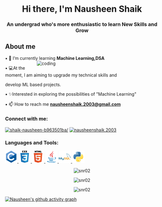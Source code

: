 
<h1 align="center">Hi there, I'm Nausheen Shaik</h1>
<h3 align="center"> An undergrad who's more enthusiastic to learn New Skills and Grow</h3>

## About me

▪️ 🌱 I’m currently learning **Machine Learning,DSA** <img align="right" padding-bottom="20px" alt="coding" width="400" src="https://miro.medium.com/v2/resize:fit:828/1*qdAW1TjCN57h1lbuuzvchg.gif">


▪️ 💻At the moment, I am aiming to upgrade my technical skills and   

develop ML based projects.

▪️ ✨Interested in exploring the possibilities of "Machine Learning"



▪️ 📫 How to reach me **nausheenshaik.2003@gmail.com**

<h3 align="left">Connect with me:</h3>
<p align="left">
<a href="https://linkedin.com/in/shaik-nausheen-b963501ba/" target="blank"><img align="center" src="https://raw.githubusercontent.com/rahuldkjain/github-profile-readme-generator/master/src/images/icons/Social/linked-in-alt.svg" alt="shaik-nausheen-b963501ba/" height="30" width="40" /></a>
<a href="https://instagram.com/nausheenshaik.2003" target="blank"><img align="center" src="https://raw.githubusercontent.com/rahuldkjain/github-profile-readme-generator/master/src/images/icons/Social/instagram.svg" alt="nausheenshaik.2003" height="30" width="40" /></a>
</p>


<h3 align="left">Languages and Tools:</h3>

<p align="left"> <a href="https://www.cprogramming.com/" target="_blank" rel="noreferrer"> <img src="https://raw.githubusercontent.com/devicons/devicon/master/icons/c/c-original.svg" alt="c" width="40" height="40"/> </a> <a href="https://www.w3schools.com/css/" target="_blank" rel="noreferrer"> <img src="https://raw.githubusercontent.com/devicons/devicon/master/icons/css3/css3-original-wordmark.svg" alt="css3" width="40" height="40"/> </a> <a href="https://www.w3.org/html/" target="_blank" rel="noreferrer"> <img src="https://raw.githubusercontent.com/devicons/devicon/master/icons/html5/html5-original-wordmark.svg" alt="html5" width="40" height="40"/> </a> <a href="https://www.java.com" target="_blank" rel="noreferrer"> <img src="https://raw.githubusercontent.com/devicons/devicon/master/icons/java/java-original.svg" alt="java" width="40" height="40"/> </a> <a href="https://www.mysql.com/" target="_blank" rel="noreferrer"> <img src="https://raw.githubusercontent.com/devicons/devicon/master/icons/mysql/mysql-original-wordmark.svg" alt="mysql" width="40" height="40"/> </a> <a href="https://www.python.org" target="_blank" rel="noreferrer"> <img src="https://raw.githubusercontent.com/devicons/devicon/master/icons/python/python-original.svg" alt="python" width="40" height="40"/> </a> </p>

<p align="center"><img src="https://github-readme-stats-sigma-five.vercel.app/api/top-langs?username=nausheen6&show_icons=true&locale=en&layout=compact&theme=dracula" alt="snr02" /></p>

<p align="center"><img src="https://github-readme-stats-sigma-five.vercel.app/api?username=nausheen6&show_icons=true&locale=en&theme=dracula" alt="snr02" /></p>

<p align="center"><img src="https://github-readme-streak-stats.herokuapp.com/?user=nausheen6&theme=dracula" alt="snr02" /></p>

[![Nausheen's github activity graph](https://github-readme-activity-graph.vercel.app/graph?username=nausheen6&theme=dracula)](https://github.com/ashutosh00710/github-readme-activity-graph)
